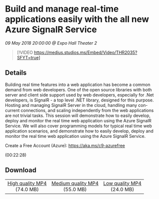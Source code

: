 # Build and manage real-time applications easily with the all new Azure SignalR Service  

*09 May 2018 20:00:00 @ Expo Hall Theater 2*

> [!VIDEO https://medius.studios.ms/Embed/Video/THR2035?SFYT=true]

## Details

<p>Building real time features into a web application has become a common demand from web developers. One of the open source libraries with both server and client side support used by web developers, especially for .Net developers, is SignalR - a top level .NET library, designed for this purpose. Hosting and managing SignalR Server in the cloud, handling many con-current connections, and scaling independently from the web applications are not trivial tasks. This session will demonstrate how to easily develop, deploy and monitor the real time web application using the Azure SignalR Service. We will also cover programming models for typical real time web application scenarios, and demonstrate how to easily develop, deploy and monitor the real time web application using the Azure SignalR Service.</p><p>Create a Free Account (Azure): <a href="https://aka.ms/c9-azurefree">https://aka.ms/c9-azurefree</a></p> (00:22:28)

## Download

||||
|:--:|:----:|:-:|
|[High quality MP4](https://sec.ch9.ms/ch9/97fc/df2f6b94-8035-49d6-bb6e-3afcefe597fc/THR2035_high.mp4)<br />(74.0 MB)|[Medium quality MP4](https://sec.ch9.ms/ch9/97fc/df2f6b94-8035-49d6-bb6e-3afcefe597fc/THR2035_mid.mp4)<br />(55.0 MB)|[Low quality MP4](https://sec.ch9.ms/ch9/97fc/df2f6b94-8035-49d6-bb6e-3afcefe597fc/THR2035.mp4)<br />(24.0 MB)|